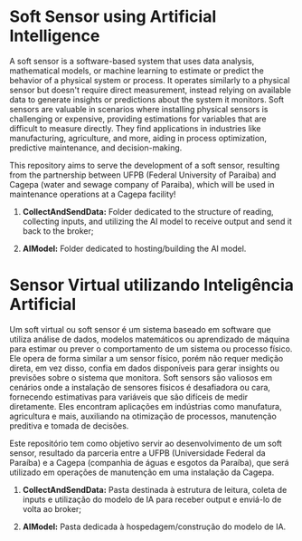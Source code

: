 # Soft Sensor using Artificial Intelligence

A soft sensor is a software-based system that uses data analysis, mathematical models, or machine learning to estimate or predict the behavior of a physical system or process. It operates similarly to a physical sensor but doesn't require direct measurement, instead relying on available data to generate insights or predictions about the system it monitors. Soft sensors are valuable in scenarios where installing physical sensors is challenging or expensive, providing estimations for variables that are difficult to measure directly. They find applications in industries like manufacturing, agriculture, and more, aiding in process optimization, predictive maintenance, and decision-making.

This repository aims to serve the development of a soft sensor, resulting from the partnership between UFPB (Federal University of Paraiba) and Cagepa (water and sewage company of Paraiba), which will be used in maintenance operations at a Cagepa facility!

1. **CollectAndSendData:** Folder dedicated to the structure of reading, collecting inputs, and utilizing the AI model to receive output and send it back to the broker;

2. **AIModel:** Folder dedicated to hosting/building the AI model.

# Sensor Virtual utilizando Inteligência Artificial

Um soft virtual ou soft sensor é um sistema baseado em software que utiliza análise de dados, modelos matemáticos ou aprendizado de máquina para estimar ou prever o comportamento de um sistema ou processo físico. Ele opera de forma similar a um sensor físico, porém não requer medição direta, em vez disso, confia em dados disponíveis para gerar insights ou previsões sobre o sistema que monitora. Soft sensors são valiosos em cenários onde a instalação de sensores físicos é desafiadora ou cara, fornecendo estimativas para variáveis que são difíceis de medir diretamente. Eles encontram aplicações em indústrias como manufatura, agricultura e mais, auxiliando na otimização de processos, manutenção preditiva e tomada de decisões.

Este repositório tem como objetivo servir ao desenvolvimento de um soft sensor, resultado da parceria entre a UFPB (Universidade Federal da Paraíba) e a Cagepa (companhia de águas e esgotos da Paraíba), que será utilizado em operações de manutenção em uma instalação da Cagepa.

1. **CollectAndSendData:** Pasta destinada à estrutura de leitura, coleta de inputs e utilização do modelo de IA para receber output e enviá-lo de volta ao broker;

2. **AIModel:** Pasta dedicada à hospedagem/construção do modelo de IA.
